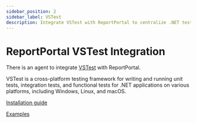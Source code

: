 ```yaml
---
sidebar_position: 2
sidebar_label: VSTest
description: Integrate VSTest with ReportPortal to centralize .NET test results, monitor execution trends, and enhance test analysis across platforms like Windows and Linux.
---
```


# ReportPortal VSTest Integration

There is an agent to integrate [VSTest](https://github.com/microsoft/vstest) with ReportPortal.

VSTest is a cross-platform testing framework for writing and running unit tests, integration tests, and functional tests for .NET applications on various platforms, including Windows, Linux, and macOS.

[Installation guide](https://github.com/reportportal/agent-net-vstest#readme)

[Examples](https://github.com/reportportal/example-net-vstest)
